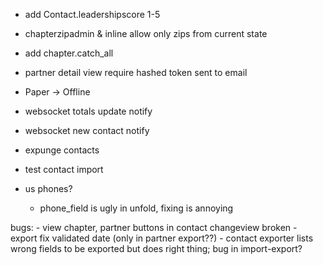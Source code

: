  - add Contact.leadershipscore 1-5
 - chapterzipadmin & inline allow only zips from current state
 - add chapter.catch_all 
 - partner detail view require hashed token sent to email
 - Paper -> Offline
 
 - websocket totals update notify
 - websocket new contact notify
 - expunge contacts
 - test contact import

 - us phones?
    - phone_field is ugly in unfold, fixing is annoying

 bugs: 
    - view chapter, partner buttons in contact changeview broken
    - export fix validated date (only in partner export??)
    - contact exporter lists wrong fields to be exported but does right thing; bug in import-export?
